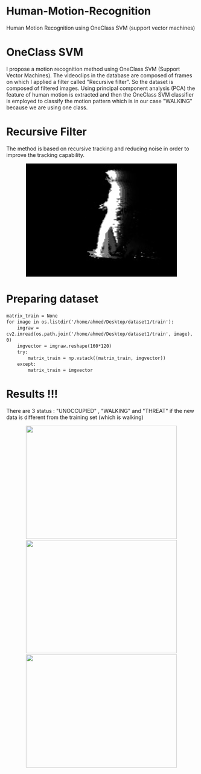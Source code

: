 # Human-Motion-Recognition
Human Motion Recognition using OneClass SVM (support vector machines)

# OneClass SVM

I propose a motion recognition method using OneClass SVM (Support Vector Machines). The videoclips in the database are composed of frames on which I applied a filter called "Recursive filter". So the dataset is composed of filtered images. Using principal component analysis (PCA) the feature of human motion is extracted and then the OneClass SVM classifier is employed to classify the motion pattern which is in our case "WALKING" because we are using one class.

# Recursive Filter

The method is based on recursive tracking and reducing noise in order to improve the tracking capability.

<p align="center">
  <img width="400" height="300" src="https://github.com/aoahmed/Human-Motion-Recognition/blob/master/dataset/train/weighted27.jpg?raw=true">
</p>

# Preparing dataset

```
matrix_train = None
for image in os.listdir('/home/ahmed/Desktop/dataset1/train'):
    imgraw = cv2.imread(os.path.join('/home/ahmed/Desktop/dataset1/train', image), 0)
    imgvector = imgraw.reshape(160*120)
    try:
        matrix_train = np.vstack((matrix_train, imgvector))
    except:
        matrix_train = imgvector
```

# Results !!!

There are 3 status : "UNOCCUPIED" , "WALKING" and "THREAT" if the new data is different from the training set (which is walking)

<p align="center">
  <img width="400" height="300" src="https://drive.google.com/open?id=0B_fO19h3EdRaSTVZaEY0aDEwS00">
  <img width="400" height="300" src="https://drive.google.com/open?id=0B_fO19h3EdRaTnYyYTJnSF9MUXM">
  <img width="400" height="300" src="https://drive.google.com/open?id=0B_fO19h3EdRaX3RaYUY4UTM5MEU">
</p>











